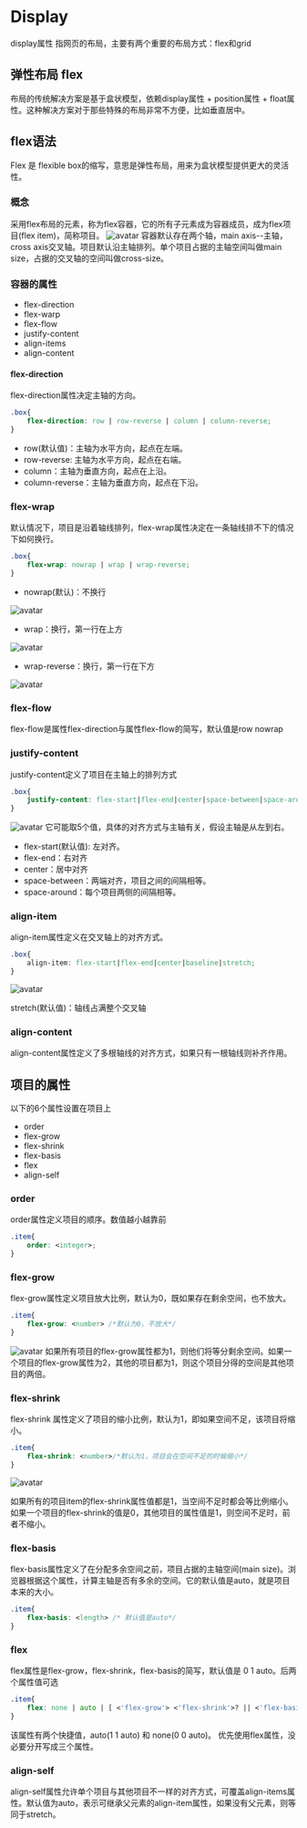 # Display
display属性 指网页的布局，主要有两个重要的布局方式：flex和grid
## 弹性布局 flex
布局的传统解决方案是基于盒状模型，依赖display属性 + position属性 + float属性。这种解决方案对于那些特殊的布局非常不方便，比如垂直居中。

## flex语法
Flex 是 flexible box的缩写，意思是弹性布局，用来为盒状模型提供更大的灵活性。
### 概念
采用flex布局的元素，称为flex容器，它的所有子元素成为容器成员，成为flex项目(flex item)，简称项目。
![avatar](http://www.ruanyifeng.com/blogimg/asset/2015/bg2015071004.png)
容器默认存在两个轴，main axis--主轴， cross axis交叉轴。项目默认沿主轴排列。单个项目占据的主轴空间叫做main size，占据的交叉轴的空间叫做cross-size。
### 容器的属性
* flex-direction
* flex-warp
* flex-flow
* justify-content
* align-items
* align-content

#### flex-direction
flex-direction属性决定主轴的方向。

```css
.box{
    flex-direction: row | row-reverse | column | column-reverse;
}
```
* row(默认值)：主轴为水平方向，起点在左端。
* row-reverse: 主轴为水平方向，起点在右端。
* column：主轴为垂直方向，起点在上沿。
* column-reverse：主轴为垂直方向，起点在下沿。
### flex-wrap
默认情况下，项目是沿着轴线排列，flex-wrap属性决定在一条轴线排不下的情况下如何换行。
```css
.box{
    flex-wrap: nowrap | wrap | wrap-reverse;
}
```
* nowrap(默认)：不换行

![avatar](http://www.ruanyifeng.com/blogimg/asset/2015/bg2015071007.png)
* wrap：换行，第一行在上方

![avatar](http://www.ruanyifeng.com/blogimg/asset/2015/bg2015071008.jpg)
* wrap-reverse：换行，第一行在下方

![avatar](http://www.ruanyifeng.com/blogimg/asset/2015/bg2015071009.jpg)

### flex-flow
flex-flow是属性flex-direction与属性flex-flow的简写，默认值是row nowrap

### justify-content
justify-content定义了项目在主轴上的排列方式
```css
.box{
    justify-content: flex-start|flex-end|center|space-between|space-around;
}
```
![avatar](http://www.ruanyifeng.com/blogimg/asset/2015/bg2015071010.png)
它可能取5个值，具体的对齐方式与主轴有关，假设主轴是从左到右。
* flex-start(默认值): 左对齐。
* flex-end：右对齐 
* center：居中对齐
* space-between：两端对齐，项目之间的间隔相等。
* space-around：每个项目两侧的间隔相等。

### align-item
align-item属性定义在交叉轴上的对齐方式。
```css
.box{
    align-item: flex-start|flex-end|center|baseline|stretch;
}
```
![avatar](http://www.ruanyifeng.com/blogimg/asset/2015/bg2015071012.png)

stretch(默认值)：轴线占满整个交叉轴

### align-content
align-content属性定义了多根轴线的对齐方式，如果只有一根轴线则补齐作用。

## 项目的属性
以下的6个属性设置在项目上
* order
* flex-grow
* flex-shrink
* flex-basis
* flex
* align-self

### order
order属性定义项目的顺序。数值越小越靠前
```css
.item{
    order: <integer>;
}
```
### flex-grow
flex-grow属性定义项目放大比例，默认为0，既如果存在剩余空间，也不放大。
```css
.item{
    flex-grow: <number> /*默认为0，不放大*/
}
```
![avatar](http://www.ruanyifeng.com/blogimg/asset/2015/bg2015071014.png)
如果所有项目的flex-grow属性都为1，则他们将等分剩余空间。如果一个项目的flex-grow属性为2，其他的项目都为1，则这个项目分得的空间是其他项目的两倍。

### flex-shrink
flex-shrink 属性定义了项目的缩小比例，默认为1，即如果空间不足，该项目将缩小。
```css
.item{
    flex-shrink: <number>/*默认为1，项目会在空间不足的时候缩小*/
}
```
![avatar](http://www.ruanyifeng.com/blogimg/asset/2015/bg2015071015.jpg)

如果所有的项目item的flex-shrink属性值都是1，当空间不足时都会等比例缩小。如果一个项目的flex-shrink的值是0，其他项目的属性值是1，则空间不足时，前者不缩小。

### flex-basis
flex-basis属性定义了在分配多余空间之前，项目占据的主轴空间(main size)。浏览器根据这个属性，计算主轴是否有多余的空间。它的默认值是auto，就是项目本来的大小。
```css
.item{
    flex-basis: <length> /* 默认值是auto*/
}
```
### flex
flex属性是flex-grow，flex-shrink，flex-basis的简写，默认值是 0 1 auto。后两个属性值可选
```css
.item{
    flex: none | auto | [ <'flex-grow'> <'flex-shrink'>? || <'flex-basis'> ];
}
```
该属性有两个快捷值，auto(1 1 auto) 和 none(0 0 auto)。
优先使用flex属性，没必要分开写成三个属性。

### align-self
align-self属性允许单个项目与其他项目不一样的对齐方式，可覆盖align-items属性。默认值为auto，表示可继承父元素的align-item属性，如果没有父元素，则等同于stretch。